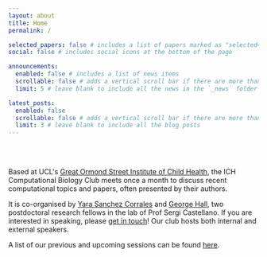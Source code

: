 ```yaml
---
layout: about
title: Home
permalink: /

selected_papers: false # includes a list of papers marked as "selected={true}"
social: false # includes social icons at the bottom of the page

announcements:
  enabled: false # includes a list of news items
  scrollable: false # adds a vertical scroll bar if there are more than 3 news items
  limit: 5 # leave blank to include all the news in the `_news` folder

latest_posts:
  enabled: false
  scrollable: false # adds a vertical scroll bar if there are more than 3 new posts items
  limit: 3 # leave blank to include all the blog posts
---
```


<br><br>

Based at UCL's [Great Ormond Street Institute of Child Health](https://www.ucl.ac.uk/child-health/great-ormond-street-institute-child-health),
the ICH Computational Biology Club meets once a month to discuss recent
computational topics and papers, often presented by their authors.

It is co-organised by [Yara Sanchez Corrales](https://profiles.ucl.ac.uk/77936-yara-elena-sanchez-corrales) and [George Hall](https://ghall.co.uk), two postdoctoral research fellows in the lab of Prof Sergi Castellano. If you are interested in speaking, please [get in touch](mailto:y.sanchez-corrales@ucl.ac.uk;george.hall@ucl.ac.uk)! Our club hosts both internal and external speakers.

A list of our previous and upcoming sessions can be found [here](./talks).
